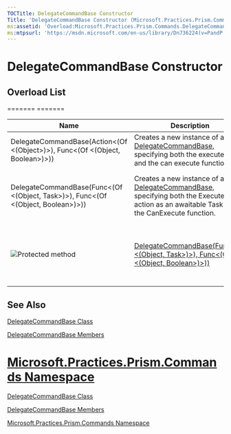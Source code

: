 ```yaml
---
TOCTitle: DelegateCommandBase Constructor
Title: 'DelegateCommandBase Constructor (Microsoft.Practices.Prism.Commands)'
ms:assetid: 'Overload:Microsoft.Practices.Prism.Commands.DelegateCommandBase.\#ctor'
ms:mtpsurl: 'https://msdn.microsoft.com/en-us/library/Dn736224(v=PandP.50)'
---
```



DelegateCommandBase Constructor
===============================

## Overload List

<table>
=======

<thead>
<tr class="header">
<th>Name</th>
<th>Description</th>
</tr>
</thead>
<tbody>
<tr class="odd">
<td>DelegateCommandBase(Action<(Of <(Object>)>), Func<(Of <(Object, Boolean>)>))</td>
<td>Creates a new instance of a <a href="https://msdn.microsoft.com/en-us/library/microsoft.practices.prism.commands.delegatecommandbase(v=pandp.50)">DelegateCommandBase,</a> specifying both the execute action and the can execute function.</td>
</tr>
<tr class="even">
<td>DelegateCommandBase(Func<(Of <(Object, Task>)>), Func<(Of <(Object, Boolean>)>))</td>
<td>Creates a new instance of a <a href="https://msdn.microsoft.com/en-us/library/microsoft.practices.prism.commands.delegatecommandbase(v=pandp.50)">DelegateCommandBase,</a> specifying both the Execute action as an awaitable Task and the CanExecute function.</td>
=======
<td><img src="https://msdn.microsoft.com/en-us/Dn736224.protmethod(en-us,PandP.50).gif" title="Protected method" /></td>
<td><a href="https://msdn.microsoft.com/library/microsoft.practices.prism.commands.delegatecommandbase.">DelegateCommandBase(Action&lt;(Of &lt;(Object&gt;)&gt;), Func&lt;(Of &lt;(Object, Boolean&gt;)&gt;))</a></td>
<td><div class="summary">
Creates a new instance of a <a href="https://msdn.microsoft.com/library/microsoft.practices.prism.commands.delegatecommandbase">DelegateCommandBase</a>, specifying both the execute action and the can execute function.
</div></td>
</tr>
<tr class="even">
<td><img src="https://msdn.microsoft.com/en-us/Dn736224.protmethod(en-us,PandP.50).gif" title="Protected method" /></td>
<td><a href="https://msdn.microsoft.com/library/microsoft.practices.prism.commands.delegatecommandbase.">DelegateCommandBase(Func&lt;(Of &lt;(Object, Task&gt;)&gt;), Func&lt;(Of &lt;(Object, Boolean&gt;)&gt;))</a></td>
<td><div class="summary">
Creates a new instance of a <a href="https://msdn.microsoft.com/library/microsoft.practices.prism.commands.delegatecommandbase">DelegateCommandBase</a>, specifying both the Execute action as an awaitable Task and the CanExecute function.
</div></td>
</tr>
</tbody>
</table>

## See Also

[DelegateCommandBase Class](https://msdn.microsoft.com/en-us/library/microsoft.practices.prism.commands.delegatecommandbase(v=pandp.50))

[DelegateCommandBase Members](https://msdn.microsoft.com/en-us/library/microsoft.practices.prism.commands.delegatecommandbase_members(v=pandp.50))

[Microsoft.Practices.Prism.Commands Namespace](https://msdn.microsoft.com/en-us/library/microsoft.practices.prism.commands(v=pandp.50))
=======
[DelegateCommandBase Class](https://msdn.microsoft.com/library/microsoft.practices.prism.commands.delegatecommandbase)

[DelegateCommandBase Members](https://msdn.microsoft.com/allmembers.t:microsoft.practices.prism.commands.delegatecommandbase)

[Microsoft.Practices.Prism.Commands Namespace](https://msdn.microsoft.com/library/microsoft.practices.prism.commands)
